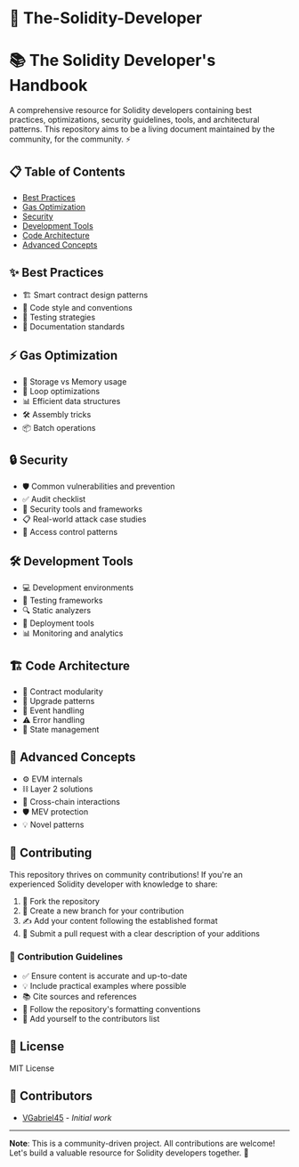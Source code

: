 # 🔷 The-Solidity-Developer
# 📚 The Solidity Developer's Handbook

A comprehensive resource for Solidity developers containing best practices, optimizations, security guidelines, tools, and architectural patterns. This repository aims to be a living document maintained by the community, for the community. ⚡️

## 📋 Table of Contents

- [Best Practices](#best-practices)
- [Gas Optimization](#gas-optimization) 
- [Security](#security)
- [Development Tools](#development-tools)
- [Code Architecture](#code-architecture)
- [Advanced Concepts](#advanced-concepts)

## ✨ Best Practices
- 🏗️ Smart contract design patterns
- 📝 Code style and conventions
- 🧪 Testing strategies
- 📖 Documentation standards

## ⚡ Gas Optimization
- 💾 Storage vs Memory usage
- 🔄 Loop optimizations
- 📊 Efficient data structures
- 🛠️ Assembly tricks
- 📦 Batch operations

## 🔒 Security
- 🛡️ Common vulnerabilities and prevention
- ✅ Audit checklist
- 🔧 Security tools and frameworks
- 📋 Real-world attack case studies
- 🚪 Access control patterns

## 🛠️ Development Tools
- 💻 Development environments
- 🧪 Testing frameworks
- 🔍 Static analyzers
- 🚀 Deployment tools
- 📊 Monitoring and analytics

## 🏗️ Code Architecture
- 🧩 Contract modularity
- 🔄 Upgrade patterns
- 📡 Event handling
- ⚠️ Error handling
- 💾 State management

## 🔬 Advanced Concepts
- ⚙️ EVM internals
- ⛓️ Layer 2 solutions
- 🌉 Cross-chain interactions
- 🛡️ MEV protection
- 💡 Novel patterns

## 🤝 Contributing

This repository thrives on community contributions! If you're an experienced Solidity developer with knowledge to share:

1. 🍴 Fork the repository
2. 🌿 Create a new branch for your contribution
3. ✍️ Add your content following the established format
4. 🚀 Submit a pull request with a clear description of your additions

### 📝 Contribution Guidelines
- ✅ Ensure content is accurate and up-to-date
- 💡 Include practical examples where possible
- 📚 Cite sources and references
- 🎨 Follow the repository's formatting conventions
- 👥 Add yourself to the contributors list

## 📄 License

MIT License

## 👥 Contributors

- [VGabriel45](https://github.com/VGabriel45) - *Initial work*

---

**Note**: This is a community-driven project. All contributions are welcome! Let's build a valuable resource for Solidity developers together. 🚀
